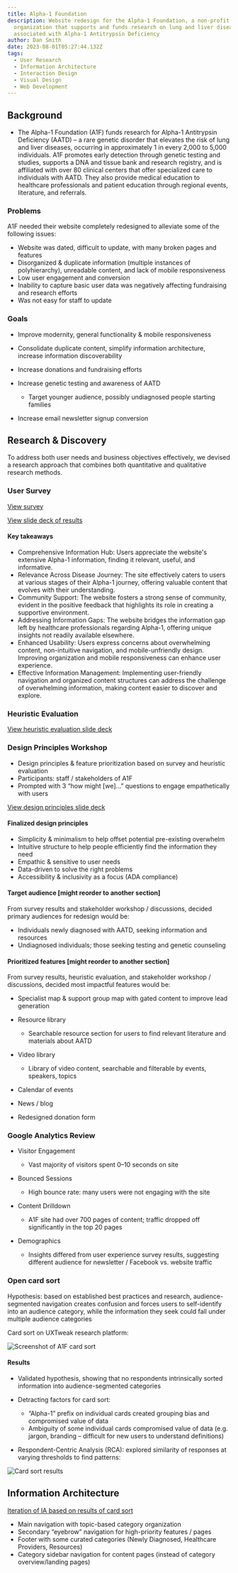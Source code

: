 ```yaml
---
title: Alpha-1 Foundation
description: Website redesign for the Alpha-1 Foundation, a non-profit
  organization that supports and funds research on lung and liver diseases
  associated with Alpha-1 Antitrypsin Deficiency
author: Dan Smith
date: 2023-08-01T05:27:44.132Z
tags:
  - User Research
  - Information Architecture
  - Interaction Design
  - Visual Design
  - Web Development
---
```

## Background

* The Alpha-1 Foundation (A1F) funds research for Alpha-1 Antitrypsin Deficiency (AATD) – a rare genetic disorder that elevates the risk of lung and liver diseases, occurring in approximately 1 in every 2,000 to 5,000 individuals. A1F promotes early detection through genetic testing and studies, supports a DNA and tissue bank and research registry, and is affiliated with over 80 clinical centers that offer specialized care to individuals with AATD. They also provide medical education to healthcare professionals and patient education through regional events, literature, and referrals.

### Problems

A1F needed their website completely redesigned to alleviate some of the following issues:

* Website was dated, difficult to update, with many broken pages and features
* Disorganized & duplicate information (multiple instances of polyhierarchy), unreadable content, and lack of mobile responsiveness
* Low user engagement and conversion
* Inability to capture basic user data was negatively affecting fundraising and research efforts
* Was not easy for staff to update

### Goals

* Improve modernity, general functionality & mobile responsiveness
* Consolidate duplicate content, simplify information architecture, increase information discoverability
* Increase donations and fundraising efforts
* Increase genetic testing and awareness of AATD

  * Target younger audience, possibly undiagnosed people starting families
* Increase email newsletter signup conversion

## Research & Discovery

To address both user needs and business objectives effectively, we devised a research approach that combines both quantitative and qualitative research methods.

### User Survey

[View survey](https://docs.google.com/forms/d/e/1FAIpQLScS1nlyTvtyvsJQJZR9QnP5kA_MQEnpNy7Ky4w_0Y_gTKxGVQ/viewform?usp=sf_link)

[View slide deck of results](https://docs.google.com/presentation/d/1wgA_QIO9slsiIZhmV-3LV_2BH1xsakJn45qkSqZuJ9c/edit?usp=sharing)

#### Key takeaways

* Comprehensive Information Hub: Users appreciate the website's extensive Alpha-1 information, finding it relevant, useful, and informative.
* Relevance Across Disease Journey: The site effectively caters to users at various stages of their Alpha-1 journey, offering valuable content that evolves with their understanding.
* Community Support: The website fosters a strong sense of community, evident in the positive feedback that highlights its role in creating a supportive environment.
* Addressing Information Gaps: The website bridges the information gap left by healthcare professionals regarding Alpha-1, offering unique insights not readily available elsewhere.
* Enhanced Usability: Users express concerns about overwhelming content, non-intuitive navigation, and mobile-unfriendly design. Improving organization and mobile responsiveness can enhance user experience.
* Effective Information Management: Implementing user-friendly navigation and organized content structures can address the challenge of overwhelming information, making content easier to discover and explore.

### Heuristic Evaluation

[View heuristic evaluation slide deck](https://docs.google.com/presentation/d/1yO5RDsCSf9dPQ_iEZg2C201HY9zSWoj71h5thvPH-iU/edit?usp=sharing)

### Design Principles Workshop

* Design principles & feature prioritization based on survey and heuristic evaluation
* Participants: staff / stakeholders of A1F
* Prompted with 3 “how might \[we]…” questions to engage empathetically with users

[View design principles slide deck](https://docs.google.com/presentation/d/1vYiEO0Cfs96iPV8dvVqk-kxi2jcs9tc5B5z_eqJyrTk/edit?usp=sharing)

#### Finalized design principles

* Simplicity & minimalism to help offset potential pre-existing overwhelm
* Intuitive structure to help people efficiently find the information they need
* Empathic & sensitive to user needs
* Data-driven to solve the right problems
* Accessibility & inclusivity as a focus (ADA compliance)

#### Target audience \[might reorder to another section]

From survey results and stakeholder workshop / discussions, decided primary audiences for redesign would be:

* Individuals newly diagnosed with AATD, seeking information and resources
* Undiagnosed individuals; those seeking testing and genetic counseling

#### Prioritized features \[might reorder to another section]

From survey results, heuristic evaluation, and stakeholder workshop / discussions, decided most impactful features would be:

* Specialist map & support group map with gated content to improve lead generation
* Resource library

  * Searchable resource section for users to find relevant literature and materials about AATD
* Video library

  * Library of video content, searchable and filterable by events, speakers, topics
* Calendar of events
* News / blog
* Redesigned donation form

### Google Analytics Review

* Visitor Engagement

  * Vast majority of visitors spent 0–10 seconds on site
* Bounced Sessions

  * High bounce rate: many users were not engaging with the site
* Content Drilldown

  * A1F site had over 700 pages of content; traffic dropped off significantly in the top 20 pages
* Demographics

  * Insights differed from user experience survey results, suggesting different audience for newsletter / Facebook vs. website traffic

### Open card sort

Hypothesis: based on established best practices and research, audience-segmented navigation creates confusion and forces users to self-identify into an audience category, while the information they seek could fall under multiple audience categories

Card sort on UXTweak research platform:

![Screenshot of A1F card sort](/static/img/screenshot-2023-08-10-at-12.59.43-pm.png "Screenshot of A1F card sort")

#### Results

* Validated hypothesis, showing that no respondents intrinsically sorted information into audience-segmented categories
* Detracting factors for card sort:

  * “Alpha-1” prefix on individual cards created grouping bias and compromised value of data
  * Ambiguity of some individual cards compromised value of data (e.g. jargon, branding – difficult for new users to understand definitions)
* Respondent-Centric Analysis (RCA): explored similarity of responses at varying thresholds to find patterns:

![Card sort results](/static/img/screenshot-2023-01-05-at-1.21.56-pm.png "Card sort results")

## Information Architecture

[Iteration of IA based on results of card sort](https://docs.google.com/presentation/d/1jsigkbcB9x0nALsfkAxvNcnKUzlwZhSEa6WnaO16ivc/edit?usp=sharing)

* Main navigation with topic-based category organization
* Secondary “eyebrow” navigation for high-priority features / pages
* Footer with some curated categories (Newly Diagnosed, Healthcare Providers, Resources)
* Category sidebar navigation for content pages (instead of category overview/landing pages)